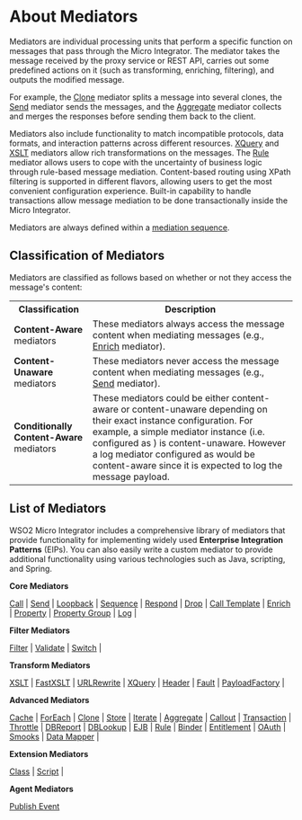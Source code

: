 # About Mediators

Mediators are individual processing units that perform a specific function on messages that pass through the Micro Integrator. The mediator takes the message received by the proxy service or REST API, carries out some predefined actions on it (such as transforming, enriching, filtering), and outputs the modified message. 

For example, the [Clone](../../references/mediators/clone-Mediator.md) mediator splits a message into several clones, the [Send](../../references/mediators/send-Mediator.md) mediator sends the messages, and the [Aggregate](../../references/mediators/aggregate-Mediator.md) mediator collects and merges the responses before sending them back to the client. 

Mediators also include functionality to match incompatible protocols, data formats, and interaction patterns across different resources. [XQuery](../../references/mediators/xQuery-Mediator.md) and [XSLT](../../references/mediators/xSLT-Mediator.md) mediators allow rich transformations on the messages. The [Rule](../../references/mediators/rule-Mediator.md) mediator allows users to cope with the uncertainty of business logic through rule-based message mediation. Content-based routing using XPath filtering is supported in different flavors, allowing users to get the most convenient configuration experience. Built-in capability to handle transactions allow message mediation to be done transactionally inside the Micro Integrator.

Mediators are always defined within a [mediation sequence](../../references/synapse-properties/sequence-properties.md).

## Classification of Mediators

Mediators are classified as follows based on whether or not they access the message's content: 

<table>
  <col width="140">
  <tr>
    <th>Classification</th>
    <th>Description</th>
  </tr>
  <tr>
    <td><b>Content-Aware</b> mediators</td>
    <td>
      These mediators always access the message content when mediating messages (e.g., <a href="../../../../references/mediators/enrich-Mediator">Enrich</a> mediator).
    </td>
  </tr>
  <tr>
    <td><b>Content-Unaware</b> mediators</td>
    <td>
      These mediators never access the message content when mediating messages (e.g., <a href="../../../../references/mediators/send-Mediator">Send</a> mediator).
    </td>
  </tr>
  <tr>
    <td><b>Conditionally Content-Aware</b> mediators</td>
    <td>
      These mediators could be either content-aware or content-unaware depending on their exact instance configuration. For example, a simple <a href="../../../../references/mediators/log-Mediator"></a> mediator instance (i.e. configured as <log/>) is content-unaware. However a log mediator configured as <log level=”full”/> would be content-aware since it is expected to log the message payload.
    </td>
  </tr>
</table>

## List of Mediators

WSO2 Micro Integrator includes a comprehensive library of mediators that provide functionality for implementing widely used **Enterprise Integration Patterns** (EIPs). You can also easily write a custom mediator to provide additional functionality using various technologies such as Java, scripting, and Spring.

**Core Mediators**

[Call](../../references/mediators/call-Mediator.md) | [Send](../../references/mediators/send-Mediator.md) | [Loopback](../../references/mediators/loopback-Mediator.md) | [Sequence](../../references/mediators/sequence-Mediator.md) | [Respond](../../references/mediators/respond-Mediator.md) | [Drop](../../references/mediators/drop-Mediator.md) | [Call Template](../../references/mediators/call-Template-Mediator.md) | [Enrich](../../references/mediators/enrich-Mediator.md) | [Property](../../references/mediators/property-Mediator.md) | [Property Group](../../references/mediators/property-Group-Mediator.md) | [Log](../../references/mediators/log-Mediator.md) | 

**Filter Mediators**

[Filter](../../references/mediators/filter-Mediator.md) | [Validate](../../references/mediators/validate-Mediator.md) | [Switch](../../references/mediators/switch-Mediator.md) | 

**Transform Mediators**

[XSLT](../../references/mediators/xSLT-Mediator.md) | [FastXSLT](../../references/mediators/fastXSLT-Mediator.md) | [URLRewrite](../../references/mediators/uRLRewrite-Mediator.md) | [XQuery](../../references/mediators/xQuery-Mediator.md) | [Header](../../references/mediators/header-Mediator.md) | [Fault](../../references/mediators/fault-Mediator.md) | [PayloadFactory](../../references/mediators/payloadFactory-Mediator.md) | 

**Advanced Mediators**

[Cache](../../references/mediators/cache-Mediator.md) | [ForEach](../../references/mediators/forEach-Mediator.md) | [Clone](../../references/mediators/clone-Mediator.md) | [Store](../../references/mediators/store-Mediator.md) | [Iterate](../../references/mediators/iterate-Mediator.md) | [Aggregate](../../references/mediators/aggregate-Mediator.md) | [Callout](../../references/mediators/callout-Mediator.md) | [Transaction](../../references/mediators/transaction-Mediator.md) | [Throttle](../../references/mediators/throttle-Mediator.md) | [DBReport](../../references/mediators/dB-Report-Mediator.md) | [DBLookup](../../references/mediators/dBLookup-Mediator.md) | [EJB](../../references/mediators/eJB-Mediator.md) | [Rule](../../references/mediators/rule-Mediator.md) | [Binder](../../references/mediators/builder-Mediator.md) | [Entitlement](../../references/mediators/call-Mediator.md) | [OAuth](../../references/mediators/call-Mediator.md) | [Smooks](../../references/mediators/binder-Mediator.md) | [Data Mapper](../../references/mediators/data-Mapper-Mediator.md) | 

**Extension Mediators**

[Class](../../references/mediators/class-Mediator.md) | [Script](../../references/mediators/script-Mediator.md) |

**Agent Mediators**

[Publish Event](../../references/mediators/publish-Event-Mediator.md)
